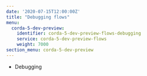 ```yaml
---
date: '2020-07-15T12:00:00Z'
title: "Debugging flows"
menu:
  corda-5-dev-preview:
    identifier: corda-5-dev-preview-flows-debugging
    service: corda-5-dev-preview-flows
    weight: 7000
section_menu: corda-5-dev-preview
---
```


*	Debugging
